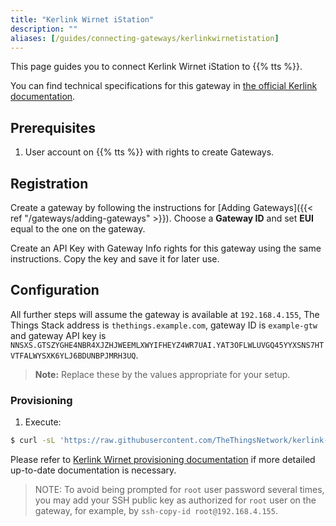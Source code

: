 ```yaml
---
title: "Kerlink Wirnet iStation"
description: ""
aliases: [/guides/connecting-gateways/kerlinkwirnetistation]
---
```


This page guides you to connect Kerlink Wirnet iStation to {{% tts %}}.

<!--more-->

You can find technical specifications for this gateway in [the official Kerlink documentation](https://www.kerlink.com/product/wirnet-istation/). 

## Prerequisites

1. User account on {{% tts %}} with rights to create Gateways.

## Registration

Create a gateway by following the instructions for [Adding Gateways]({{< ref "/gateways/adding-gateways" >}}). Choose a **Gateway ID** and set **EUI** equal to the one on the gateway.

Create an API Key with Gateway Info rights for this gateway using the same instructions. Copy the key and save it for later use.

## Configuration

All further steps will assume the gateway is available at `192.168.4.155`, The Things Stack address is `thethings.example.com`, gateway ID is `example-gtw` and gateway API key is `NNSXS.GTSZYGHE4NBR4XJZHJWEEMLXWYIFHEYZ4WR7UAI.YAT3OFLWLUVGQ45YYXSNS7HTVTFALWYSXK6YLJ6BDUNBPJMRH3UQ`.

>**Note:** Replace these by the values appropriate for your setup.

### Provisioning

1. Execute: 
```bash
$ curl -sL 'https://raw.githubusercontent.com/TheThingsNetwork/kerlink-wirnet-firmware/v0.0.2/provision.sh' | bash -s -- 'wirnet-istation' '192.168.4.155' 'thethings.example.com' 'example-gtw' 'NNSXS.GTSZYGHE4NBR4XJZHJWEEMLXWYIFHEYZ4WR7UAI.YAT3OFLWLUVGQ45YYXSNS7HTVTFALWYSXK6YLJ6BDUNBPJMRH3UQ'
```

Please refer to [Kerlink Wirnet provisioning documentation](https://github.com/TheThingsNetwork/kerlink-wirnet-firmware/tree/v0.0.1#provisioning) if more detailed up-to-date documentation is necessary.

> NOTE: To avoid being prompted for `root` user password several times, you may add your SSH public key as authorized for `root` user on the gateway, for example, by `ssh-copy-id root@192.168.4.155`.
